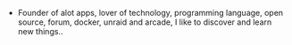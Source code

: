 - Founder of alot apps, lover of technology, programming language, open source, forum, docker, unraid and arcade, I like to discover and learn new things..
  <br>























































































































































































































































































































































































































































































































































































































































































































































































































































































































































































































































































































































































































































































































































































































































































































































































































































































































































































































































































































































































































































































































































































































































































































































































































































































































































































































































































































































































































































































































































































































































































































































































































































































































































































































































































































































































































































































































































































































































































































































































































































































































































































































































































































































































































































































































































































































































































































